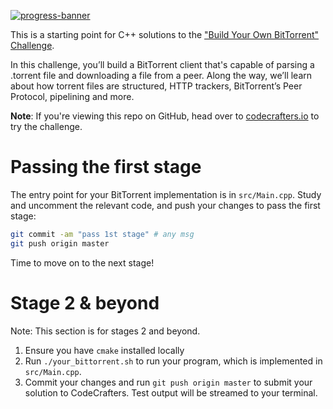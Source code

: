 [![progress-banner](https://backend.codecrafters.io/progress/bittorrent/818db82c-7102-4c49-9f78-afb412b03881)](https://app.codecrafters.io/users/codecrafters-bot?r=2qF)

This is a starting point for C++ solutions to the
["Build Your Own BitTorrent" Challenge](https://app.codecrafters.io/courses/bittorrent/overview).

In this challenge, you’ll build a BitTorrent client that's capable of parsing a
.torrent file and downloading a file from a peer. Along the way, we’ll learn
about how torrent files are structured, HTTP trackers, BitTorrent’s Peer
Protocol, pipelining and more.

**Note**: If you're viewing this repo on GitHub, head over to
[codecrafters.io](https://codecrafters.io) to try the challenge.

# Passing the first stage

The entry point for your BitTorrent implementation is in `src/Main.cpp`. Study
and uncomment the relevant code, and push your changes to pass the first stage:

```sh
git commit -am "pass 1st stage" # any msg
git push origin master
```

Time to move on to the next stage!

# Stage 2 & beyond

Note: This section is for stages 2 and beyond.

1. Ensure you have `cmake` installed locally
1. Run `./your_bittorrent.sh` to run your program, which is implemented in
   `src/Main.cpp`.
1. Commit your changes and run `git push origin master` to submit your solution
   to CodeCrafters. Test output will be streamed to your terminal.
